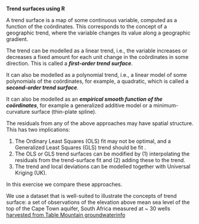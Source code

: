 **Trend surfaces using R**

A trend surface is a map of some continuous variable, computed as a function of the coördinates. This corresponds to the concept of a geographic trend, where the variable changes its value along a geographic gradient.

The trend can be modelled as a linear trend, i.e., the variable increases or decreases a fixed amount for each unit change in the coördinates in some direction. This is called a ***first-order trend surface***. 

It can also be modelled as a polynomial trend, i.e., a linear model of some polynomials of the coördinates, for example, a quadratic, which is called a ***second-order trend surface***. 

It can also be modelled as an ***empirical smooth function of the coördinates***, for example a generalized additive model or a minimum-curvature surface (thin-plate spline).

The residuals from any of the above approaches may have spatial structure. This has two implications:

1. The Ordinary Least Squares (OLS) fit may not be optimal, and a Generalized Least Squares (GLS) trend should be fit .
2. The OLS or GLS trend surfaces can be modified by
          (1) interpolating the residuals from the trend-surface fit and
   (2) adding these to the trend.
4. The trend and local deviations can be modelled together with Universal Kriging (UK).

In this exercise we compare these approaches.

We use a dataset that is well-suited to illustrate the concepts of trend surface: a set of observations of the elevation above mean sea level of the top of the Cape Town aquifer, South Africa measured at ~ 30 wells [harvested from Table Mountain groundwaterinfo](https://tablemountain.groundwaterinfo.africa/index.php/view/map/?repository=tmwsa&project=1_water_source_areas)

